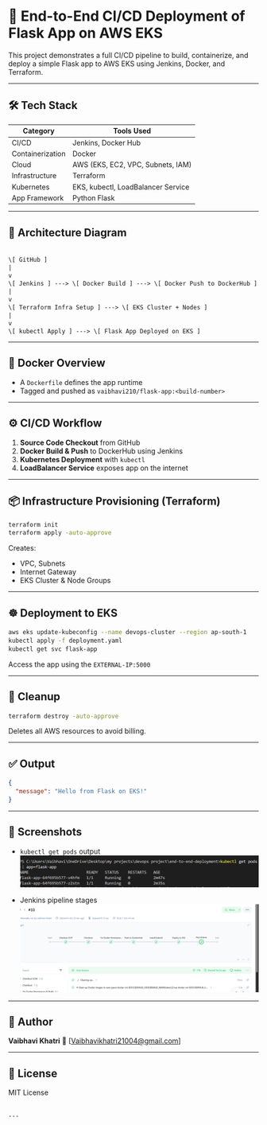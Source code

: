 
# 🚀 End-to-End CI/CD Deployment of Flask App on AWS EKS

This project demonstrates a full CI/CD pipeline to build, containerize, and deploy a simple Flask app to AWS EKS using Jenkins, Docker, and Terraform.

---

## 🛠️ Tech Stack

| Category          | Tools Used                                   |
|------------------|----------------------------------------------|
| CI/CD            | Jenkins, Docker Hub                          |
| Containerization | Docker                       |
| Cloud            | AWS (EKS, EC2, VPC, Subnets, IAM)            |
| Infrastructure   | Terraform                                     |
| Kubernetes       | EKS, kubectl, LoadBalancer Service           |
| App Framework    | Python Flask                                 |

---

## 🧱 Architecture Diagram

```

\[ GitHub ]
|
v
\[ Jenkins ] ---> \[ Docker Build ] ---> \[ Docker Push to DockerHub ]
|
v
\[ Terraform Infra Setup ] ---> \[ EKS Cluster + Nodes ]
|
v
\[ kubectl Apply ] ---> \[ Flask App Deployed on EKS ]

````

---

## 🐳 Docker Overview

- A `Dockerfile` defines the app runtime
- Tagged and pushed as `vaibhavi210/flask-app:<build-number>`


---

## ⚙️ CI/CD Workflow

1. **Source Code Checkout** from GitHub
2. **Docker Build & Push** to DockerHub using Jenkins
3. **Kubernetes Deployment** with `kubectl`
4. **LoadBalancer Service** exposes app on the internet

---

## 📦 Infrastructure Provisioning (Terraform)

```bash
terraform init
terraform apply -auto-approve
````

Creates:

* VPC, Subnets
* Internet Gateway
* EKS Cluster & Node Groups

---

## ☸️ Deployment to EKS

```bash
aws eks update-kubeconfig --name devops-cluster --region ap-south-1
kubectl apply -f deployment.yaml
kubectl get svc flask-app
```

Access the app using the `EXTERNAL-IP:5000`

---

## 🧹 Cleanup

```bash
terraform destroy -auto-approve
```

Deletes all AWS resources to avoid billing.

---

## ✅ Output

```json
{
  "message": "Hello from Flask on EKS!"
}
```

---

## 📸 Screenshots



* `kubectl get pods` output
![alt text](<Screenshot 2025-07-14 200039.png>)

* Jenkins pipeline stages
![alt text](<Screenshot 2025-07-14 195905.png>)

---

## 🤝 Author

**Vaibhavi Khatri**
📧 \[[Vaibhavikhatri21004@gmail.com](mailto:vaibhavikhatri21004@gmail.com)]


---

## 📌 License

MIT License

```

---


